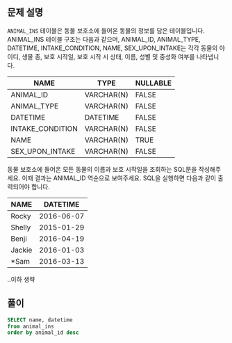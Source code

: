 ## 문제 설명
`ANIMAL_INS` 테이블은 동물 보호소에 들어온 동물의 정보를 담은 테이블입니다.
ANIMAL_INS 테이블 구조는 다음과 같으며,
ANIMAL_ID, ANIMAL_TYPE, DATETIME, INTAKE_CONDITION, NAME, SEX_UPON_INTAKE는
각각 동물의 아이디, 생물 종, 보호 시작일, 보호 시작 시 상태, 이름, 성별 및 중성화 여부를 나타냅니다.

|NAME|TYPE|NULLABLE|
|---|---|---|
|ANIMAL_ID|VARCHAR(N)|FALSE|
|ANIMAL_TYPE|VARCHAR(N)|FALSE|
|DATETIME|DATETIME|FALSE|
|INTAKE_CONDITION|VARCHAR(N)|FALSE|
|NAME|VARCHAR(N)|TRUE|
|SEX_UPON_INTAKE|VARCHAR(N)|FALSE|

동물 보호소에 들어온 모든 동물의 이름과 보호 시작일을 조회하는 SQL문을 작성해주세요.
이때 결과는 ANIMAL_ID 역순으로 보여주세요. SQL을 실행하면 다음과 같이 출력되어야 합니다.

|NAME|DATETIME|
|---|---|
|Rocky|2016-06-07|09:17:00|
|Shelly|2015-01-29|15:01:00|
|Benji|2016-04-19|13:28:00|
|Jackie|2016-01-03|16:25:00|
|*Sam|2016-03-13|11:17:00|

..이하 생략

## 풀이

```SQL
SELECT name, datetime 
from animal_ins 
order by animal_id desc
```
